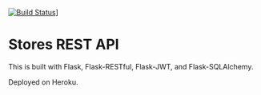[![Build Status](https://travis-ci.org/swehba/stores-rest-api-test.svg?branch=master)](https://travis-ci.org/swehba/stores-rest-api-test)]

# Stores REST API

This is built with Flask, Flask-RESTful, Flask-JWT, and Flask-SQLAlchemy.

Deployed on Heroku.
